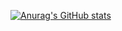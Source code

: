 [![Anurag's GitHub stats](https://github-readme-stats.vercel.app/api?username=is0383kk)](https://github.com/anuraghazra/github-readme-stats)
